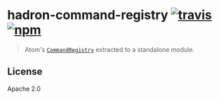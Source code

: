 # hadron-command-registry [![travis][travis_img]][travis_url] [![npm][npm_img]][npm_url]

> Atom's [`CommandRegistry`](https://raw.githubusercontent.com/atom/atom/master/src/command-registry.coffee) extracted to a standalone module.

## License

Apache 2.0

[travis_img]: https://img.shields.io/travis/mongodb-js/hadron-command-registry.svg
[travis_url]: https://travis-ci.org/mongodb-js/hadron-command-registry
[npm_img]: https://img.shields.io/npm/v/hadron-command-registry.svg
[npm_url]: https://npmjs.org/package/hadron-command-registry

